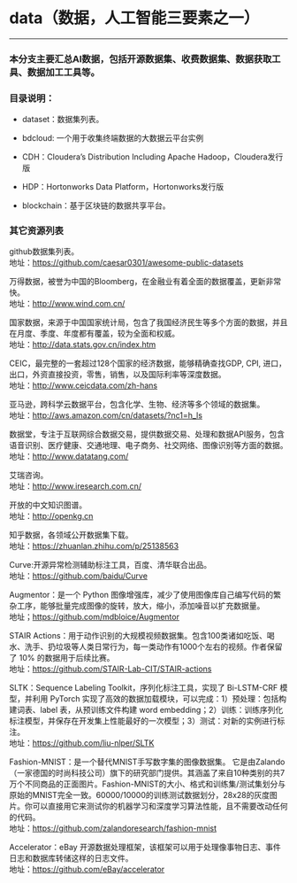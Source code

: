 # data（数据，人工智能三要素之一）
-------------------------------

### 本分支主要汇总AI数据，包括开源数据集、收费数据集、数据获取工具、数据加工工具等。

### 目录说明：

* dataset：数据集列表。

* bdcloud: 一个用于收集终端数据的大数据云平台实例

* CDH：Cloudera’s Distribution Including Apache Hadoop，Cloudera发行版

* HDP：Hortonworks Data Platform，Hortonworks发行版

* blockchain：基于区块链的数据共享平台。

### 其它资源列表

github数据集列表。</br>
地址：https://github.com/caesar0301/awesome-public-datasets

万得数据，被誉为中国的Bloomberg，在金融业有着全面的数据覆盖，更新非常快。</br>
地址：http://www.wind.com.cn/

国家数据，来源于中国国家统计局，包含了我国经济民生等多个方面的数据，并且在月度、季度、年度都有覆盖，较为全面和权威。</br>
地址：http://data.stats.gov.cn/index.htm

CEIC，最完整的一套超过128个国家的经济数据，能够精确查找GDP, CPI, 进口，出口，外资直接投资，零售，销售，以及国际利率等深度数据。</br>
地址：http://www.ceicdata.com/zh-hans

亚马逊，跨科学云数据平台，包含化学、生物、经济等多个领域的数据集。</br>
地址：http://aws.amazon.com/cn/datasets/?nc1=h_ls

数据堂，专注于互联网综合数据交易，提供数据交易、处理和数据API服务，包含语音识别、医疗健康、交通地理、电子商务、社交网络、图像识别等方面的数据。</br>
地址：http://www.datatang.com/

艾瑞咨询。</br>
地址：http://www.iresearch.com.cn/

开放的中文知识图谱。</br>
地址：http://openkg.cn

知乎数据，各领域公开数据集下载。</br>
地址：https://zhuanlan.zhihu.com/p/25138563

Curve:开源异常检测辅助标注工具，百度、清华联合出品。</br>
地址：https://github.com/baidu/Curve

Augmentor：是一个 Python 图像增强库，减少了使用图像库自己编写代码的繁杂工序，能够批量完成图像的旋转，放大，缩小，添加噪音以扩充数据量。</br>
地址；https://github.com/mdbloice/Augmentor


STAIR Actions：用于动作识别的大规模视频数据集。包含100类诸如吃饭、喝水、洗手、扔垃圾等人类日常行为，每一类动作有1000个左右的视频。作者保留了 10% 的数据用于后续比赛。</br>
地址：https://github.com/STAIR-Lab-CIT/STAIR-actions

SLTK：Sequence Labeling Toolkit，序列化标注工具，实现了 Bi-LSTM-CRF 模型，并利用 PyTorch 实现了高效的数据加载模块，可以完成：1）预处理：包括构建词表、label 表，从预训练文件构建 word embedding；2）训练：训练序列化标注模型，并保存在开发集上性能最好的一次模型；3）测试：对新的实例进行标注。</br>
地址：https://github.com/liu-nlper/SLTK


Fashion-MNIST：是一个替代MNIST手写数字集的图像数据集。 它是由Zalando（一家德国的时尚科技公司）旗下的研究部门提供。其涵盖了来自10种类别的共7万个不同商品的正面图片。Fashion-MNIST的大小、格式和训练集/测试集划分与原始的MNIST完全一致。60000/10000的训练测试数据划分，28x28的灰度图片。你可以直接用它来测试你的机器学习和深度学习算法性能，且不需要改动任何的代码。</br>
地址：https://github.com/zalandoresearch/fashion-mnist

Accelerator：eBay 开源数据处理框架，该框架可以用于处理像事物日志、事件日志和数据库转储这样的日志文件。</br>
地址：https://github.com/eBay/accelerator
